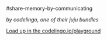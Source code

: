 #share-memory-by-communicating

_by codelingo, one of their juju bundles_


[Load up in the codelingo.io/playground](https://codelingo.io/playground/?repo=github.com/codelingo/hub&dir=tenets/codelingo/juju/share-memory-by-communicating&tenet=codelingo/juju/share-memory-by-communicating)
